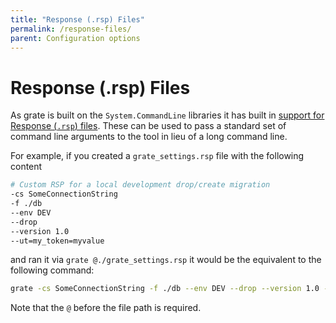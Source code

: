 ```yaml
---
title: "Response (.rsp) Files"
permalink: /response-files/
parent: Configuration options
---
```

# Response (.rsp) Files

As grate is built on the `System.CommandLine` libraries it has built in [support for Response (`.rsp`) files](https://github.com/dotnet/command-line-api/blob/main/docs/Features-overview.md#Response-files).  These can be used to pass a standard set of command line arguments to the tool in lieu of a long command line.

For example, if you created a `grate_settings.rsp` file with the following content
``` bash
# Custom RSP for a local development drop/create migration
-cs SomeConnectionString
-f ./db
--env DEV
--drop
--version 1.0
--ut=my_token=myvalue
```

and ran it via `grate @./grate_settings.rsp` it would be the equivalent to the following command:
``` bash
grate -cs SomeConnectionString -f ./db --env DEV --drop --version 1.0 --ut=my_token=myvalue
```

Note that the `@` before the file path is required.
